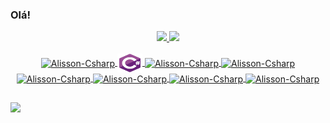 ### Olá!

<!--
**alissongyz/alissongyz** is a ✨ _special_ ✨ repository because its `README.md` (this file) appears on your GitHub profile.

Here are some ideas to get you started:

- 🔭 Atualmente estou atuando como dev back-end
-->

<div align="center">
  <a href="https://github.com/alissongyz">
  <img height="180em" src="https://github-readme-stats.vercel.app/api?username=alissongyz&show_icons=true&theme=dark&include_all_commits=true&count_private=true"/>
  <img height="180em" src="https://github-readme-stats.vercel.app/api/top-langs/?username=alissongyz&layout=compact&langs_count=7&theme=dark"/>
  <div style="display: inline_block"><br>
    <img align="center" alt="Alisson-Csharp" height="30" width="40" src="https://cdn.jsdelivr.net/gh/devicons/devicon/icons/dotnetcore/dotnetcore-original.svg" />
    <img align="center" alt="Alisson-Csharp" height="30" width="40" src="https://raw.githubusercontent.com/devicons/devicon/master/icons/csharp/csharp-original.svg">
    <img align="center" alt="Alisson-Csharp" height="30" width="40" src="https://cdn.jsdelivr.net/gh/devicons/devicon/icons/nodejs/nodejs-original-wordmark.svg" />
    <img align="center" alt="Alisson-Csharp" height="30" width="40" src="https://cdn.jsdelivr.net/gh/devicons/devicon/icons/python/python-plain-wordmark.svg" />
    <img align="center" alt="Alisson-Csharp" height="30" width="40" src="https://cdn.jsdelivr.net/gh/devicons/devicon/icons/react/react-original-wordmark.svg" />
    <img align="center" alt="Alisson-Csharp" height="30" width="40" src="https://cdn.jsdelivr.net/gh/devicons/devicon/icons/mongodb/mongodb-original-wordmark.svg" />
    <img align="center" alt="Alisson-Csharp" height="30" width="40" src="https://cdn.jsdelivr.net/gh/devicons/devicon/icons/mysql/mysql-original-wordmark.svg" />
    <img align="center" alt="Alisson-Csharp" height="30" width="40" src="https://cdn.jsdelivr.net/gh/devicons/devicon/icons/jupyter/jupyter-original-wordmark.svg" />
  </div>
</div>
 
  ##
  
<div> 
  <a href="https://www.linkedin.com/in/alisson-arruda-7a1596203/" target="_blank"><img src="https://img.shields.io/badge/-LinkedIn-%230077B5?style=for-the-badge&logo=linkedin&logoColor=white" target="_blank"></a> 
</div>
